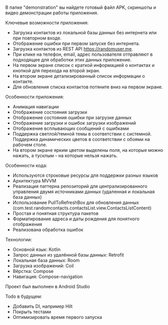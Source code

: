 В папке "demonstration" вы найдете готовый файл APK, скриншоты и видео демонстрации работы приложения.

Ключевые возможности приложения:
- Загрузка контактов из локальной базы данных без интернета или при повторном входе.
- Отображение ошибки при первом запуске без интернета.
- Загрузка контактов из REST API https://randomuser.me.
- При клике на телефон, email, адрес пользователя отправляют в подходящее для обработки этих данных приложение.
- На первом экране список с краткой информацией о контактах и кнопкой для перехода на второй экран.
- На втором экране детализированный список информации о контакте.
- Для обновления списка контактов потяните вниз на первом экране.


Особенности приложения:
- Анимация навигации
- Отображение состояния загрузки
- Отображение состояния ошибки при загрузке данных
- Отображение загрузки и ошибок загрузки изображений
- Отображение всплывающих сообщений с ошибками
- Поддержка светлой/темной темы в соответствии с системной. Поддержка динамических цветов в соответствии с обоями на рабочем столе.
- На втором экране ярким цветом выделены поля, на которые можно нажать, а тусклым - на которые нельзя нажать.


Особенности кода:
- Используются строковые ресурсы для поддержки разных языков
- Архитектура MVVM
- Реализация паттерна репозиторий для централизированного управления двумя источниками данных (удаленная и локальная база данных)
- Использование PullToRefreshBox для обновления данных (com.test.randomcontacts.contactsList.view.ContactsListContent)
- Простая и понятная структура пакетов
- Форматирование адреса и даты рождения для понятного отображения
- Реализована обработка ошибок

Технологии:
- Основной язык: Kotlin
- Запрос данных из удалённой базы данных: Retrofit
- Локальная база данных: Room
- Загрузка изображений: Coil
- Вёрстка: Compose
- Навигация: Compose-navigation

Проект был выполнен в Android Studio

Todo в будущем:
- Добавить DI, например Hilt
- Покрыть тестами
- Оптимизировать время первого запуска
